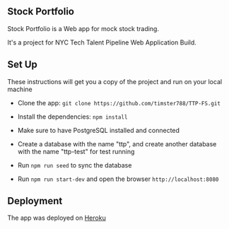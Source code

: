 ## Stock Portfolio
Stock Portfolio is a Web app for mock stock trading. <br />

It's a project for NYC Tech Talent Pipeline Web Application Build.

## Set Up

These instructions will get you a copy of the project and run on your local machine

* Clone the app: `git clone https://github.com/timster788/TTP-FS.git`

* Install the dependencies: `npm install` 

* Make sure to have PostgreSQL installed and connected

* Create a database with the name "ttp", and create another database with the name "ttp-test" for test running

* Run `npm run seed` to sync the database

* Run `npm run start-dev` and open the browser `http://localhost:8080`

## Deployment

The app was deployed on [Heroku](https://ttp-stock-port-app.herokuapp.com/)